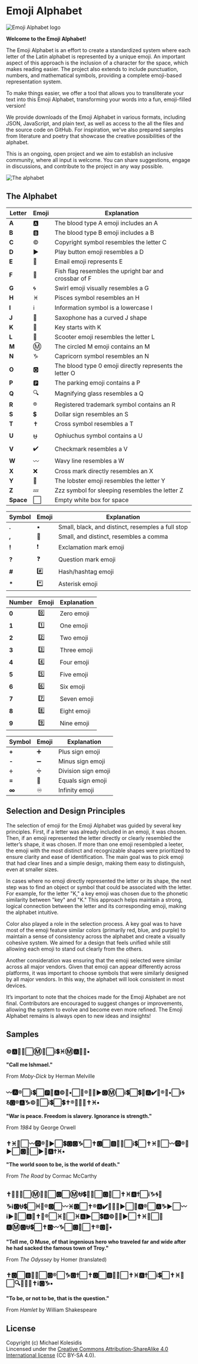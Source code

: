 # Emoji Alphabet

![Emoji Alphabet logo](./assets/favicon/android-chrome-192x192.png)

**Welcome to the Emoji Alphabet!**

The Emoji Alphabet is an effort to create a standardized system where each letter of the Latin alphabet is represented by a unique emoji. An important aspect of this approach is the inclusion of a character for the space, which makes reading easier. The project also extends to include punctuation, numbers, and mathematical symbols, providing a complete emoji-based representation system.

To make things easier, we offer a tool that allows you to transliterate your text into this Emoji Alphabet, transforming your words into a fun, emoji-filled version!

We provide downloads of the Emoji Alphabet in various formats, including JSON, JavaScript, and plain text, as well as access to the all the files and the source code on GitHub. For inspiration, we've also prepared samples from literature and poetry that showcase the creative possibilities of the alphabet.

This is an ongoing, open project and we aim to establish an inclusive community, where all input is welcome. You can share suggestions, engage in discussions, and contribute to the project in any way possible.

![The alphabet](./assets/emoji-alphabet-concise.png)

## The Alphabet

| Letter | Emoji | Explanation |
|--------|-------|-------------|
| **A** | 🅰️ | The blood type A emoji includes an A |
| **B** | 🅱️ | The blood type B emoji includes a B |
| **C** | ©️ | Copyright symbol resembles the letter C |
| **D** | ▶️ | Play button emoji resembles a D |
| **E** | 📧 | Email emoji represents E |
| **F** | 🎏 | Fish flag resembles the upright bar and crossbar of F |
| **G** | 🌀 | Swirl emoji visually resembles a G |
| **H** | ♓ | Pisces symbol resembles an H |
| **I** | ℹ️ | Information symbol is a lowercase I |
| **J** | 🎷 | Saxophone has a curved J shape |
| **K** | 🔑 | Key starts with K |
| **L** | 🛴 | Scooter emoji resembles the letter L |
| **M** | Ⓜ️ | The circled M emoji contains an M |
| **N** | ♑ | Capricorn symbol resembles an N |
| **O** | 🅾️ | The blood type 0 emoji directly represents the letter O |
| **P** | 🅿️ | The parking emoji contains a P |
| **Q** | 🔍 | Magnifying glass resembles a Q |
| **R** | ®️ | Registered trademark symbol contains an R |
| **S** | 💲 | Dollar sign resembles an S |
| **T** | ✝️ | Cross symbol resembles a T |
| **U** | ⛎ | Ophiuchus symbol contains a U |
| **V** | ✔️ | Checkmark resembles a V |
| **W** | 〰️ | Wavy line resembles a W |
| **X** | ❌ | Cross mark directly resembles an X |
| **Y** | 🦞 | The lobster emoji resembles the letter Y |
| **Z** | 💤 | Zzz symbol for sleeping resembles the letter Z |
| **Space** | ⬜ | Empty white box for space |

| Symbol | Emoji | Explanation |
|--------|-------|-------------|
| **.** | ▪️ | Small, black, and distinct, resemples a full stop |
| **,** | 🔻 | Small, and distinct, resembles a comma |
| **!** | ❗️ | Exclamation mark emoji |
| **?** | ❓ | Question mark emoji |
| **#** | #️⃣ | Hash/hashtag emoji |
| **\*** | *️⃣ | Asterisk emoji |

| Number | Emoji | Explanation |
|--------|-------|-------------|
| **0** | 0️⃣ | Zero emoji |
| **1** | 1️⃣ | One emoji |
| **2** | 2️⃣ | Two emoji |
| **3** | 3️⃣ | Three emoji |
| **4** | 4️⃣ | Four emoji |
| **5** | 5️⃣ | Five emoji |
| **6** | 6️⃣ | Six emoji |
| **7** | 7️⃣ | Seven emoji |
| **8** | 8️⃣ | Eight emoji |
| **9** | 9️⃣ | Nine emoji |

| Symbol | Emoji | Explanation |
|--------|-------|-------------|
| **+** | ➕ | Plus sign emoji |
| **-** | ➖ | Minus sign emoji |
| **÷** | ➗ | Division sign emoji |
| **=** | 🟰 | Equals sign emoji |
| **∞** | ♾️ | Infinity emoji |

## Selection and Design Principles

The selection of emoji for the Emoji Alphabet was guided by several key principles. First, if a letter was already included in an emoji, it was chosen. Then, if an emoji represented the letter directly or clearly resembled the letter’s shape, it was chosen. If more than one emoji resembpled a leeter, the emoji with the most distinct and recognizable shapes were prioritized to ensure clarity and ease of identification. The main goal was to pick emoji that had clear lines and a simple design, making them easy to distinguish, even at smaller sizes.

In cases where no emoji directly represented the letter or its shape, the next step was to find an object or symbol that could be associated with the letter. For example, for the letter "K," a key emoji was chosen due to the phonetic similarity between "key" and "K." This approach helps maintain a strong, logical connection between the letter and its corresponding emoji, making the alphabet intuitive.

Color also played a role in the selection process. A key goal was to have most of the emoji feature similar colors (primarily red, blue, and purple) to maintain a sense of consistency across the alphabet and create a visually cohesive system. We aimed for a design that feels unified while still allowing each emoji to stand out clearly from the others.

Another consideration was ensuring that the emoji selected were similar across all major vendors. Given that emoji can appear differently across platforms, it was important to choose symbols that were similarly designed by all major vendors. In this way, the alphabet will look consistent in most devices.

It’s important to note that the choices made for the Emoji Alphabet are not final. Contributors are encouraged to suggest changes or improvements, allowing the system to evolve and become even more refined. The Emoji Alphabet remains is always open to new ideas and insights!

## Samples

### ©️🅰️🛴🛴⬜Ⓜ️📧⬜ℹ️💲♓Ⓜ️🅰️📧🛴▪️  

**"Call me Ishmael."**

From *Moby-Dick* by Herman Melville

### 〰️🅰️®️⬜ℹ️💲⬜🅿️📧🅰️©️📧▪️⬜🎏®️📧📧▶️🅾️Ⓜ️⬜ℹ️💲⬜💲🛴🅰️✔️📧®️🦞▪️⬜ℹ️🌀♑🅾️®️🅰️♑©️📧⬜ℹ️💲⬜💲✝️®️📧♑🌀✝️♓▪️

**"War is peace. Freedom is slavery. Ignorance is strength."**

From *1984* by George Orwell

### ✝️♓📧⬜〰️🅾️®️🛴▶️⬜💲🅾️🅾️♑⬜✝️🅾️⬜🅱️📧🔻⬜ℹ️💲⬜✝️♓📧⬜〰️🅾️®️🛴▶️⬜🅾️🎏⬜▶️📧🅰️✝️♓▪️

**"The world soon to be, is the world of death."**

From *The Road* by Cormac McCarthy

### ✝️📧🛴🛴⬜Ⓜ️📧🔻⬜🅾️⬜Ⓜ️⛎💲📧🔻⬜🅾️🎏⬜✝️♓🅰️✝️⬜ℹ️♑🌀📧♑ℹ️🅾️⛎💲⬜♓📧®️🅾️⬜〰️♓🅾️⬜✝️®️🅰️✔️📧🛴📧▶️⬜🎏🅰️®️⬜🅰️♑▶️⬜〰️ℹ️▶️📧⬜🅰️🎏✝️📧®️⬜♓📧⬜♓🅰️▶️⬜💲🅰️©️🔑📧▶️⬜✝️♓📧⬜🎏🅰️Ⓜ️🅾️⛎💲⬜✝️🅾️〰️♑⬜🅾️🎏⬜✝️®️🅾️🦞▪️

**"Tell me, O Muse, of that ingenious hero who traveled far and wide after he had sacked the famous town of Troy."**

From *The Odyssey* by Homer (translated)

### ✝️🅾️⬜🅱️📧🔻⬜🅾️®️⬜♑🅾️✝️⬜✝️🅾️⬜🅱️📧🔻⬜✝️♓🅰️✝️⬜ℹ️💲⬜✝️♓📧⬜🔍⛎📧💲✝️ℹ️🅾️♑▪️

**"To be, or not to be, that is the question."**

From *Hamlet* by William Shakespeare

## License

Copyright (c) Michael Kolesidis  
Lincensed under the [Creative Commons Attribution-ShareAlike 4.0 International license](https://creativecommons.org/licenses/by-sa/4.0/) (CC BY-SA 4.0).
